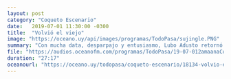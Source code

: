 ```yaml
---
layout: post
category: "Coqueto Escenario"
date:   2019-07-01 11:30:00 -0300
title:  "Volvió el viejo"
image: "https://oceano.uy/api/images/programas/TodoPasa/sujingle.PNG"
summary: "Con mucha data, desparpajo y entusiasmo, Lubo Adusto retornó al estudio tras una lesión de sóleo que lo tuvo de licencia. Todo lo que dejaron las elecciones, noticias insólitas y la eliminación de Uruguay en América."
file: "https://audios.oceanofm.com/programas/TodoPasa/19-07-012amaanaCoquetoescenario.mp3"
duration: "27:17"
oceanourl: "https://oceano.uy/todopasa/coqueto-escenario/18134-volvio-el-viejo"
---
```

  
